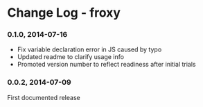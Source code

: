 # Change Log - froxy

### 0.1.0, 2014-07-16
* Fix variable declaration error in JS caused by typo
* Updated readme to clarify usage info
* Promoted version number to reflect readiness after initial trials

### 0.0.2, 2014-07-09
First documented release